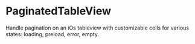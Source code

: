 # PaginatedTableView
Handle pagination on an iOs tableview with customizable cells for various states: loading, preload, error, empty.
